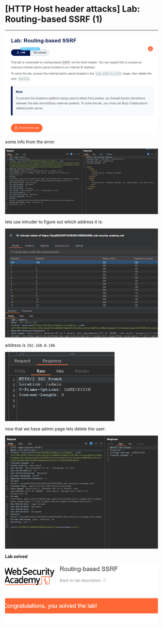 # [HTTP Host header attacks] Lab: Routing-based SSRF (1)

---

![Untitled](%5BHTTP%20Host%20header%20attacks%5D%20Lab%20Routing-based%20SSRF%20%20890fe6e4db6e4170ad8b728f63c36a9e/Untitled.png)

some info from the error: 

![Untitled](%5BHTTP%20Host%20header%20attacks%5D%20Lab%20Routing-based%20SSRF%20%20890fe6e4db6e4170ad8b728f63c36a9e/Untitled%201.png)

lets use intruder to figure out which address it is: 

![Untitled](%5BHTTP%20Host%20header%20attacks%5D%20Lab%20Routing-based%20SSRF%20%20890fe6e4db6e4170ad8b728f63c36a9e/Untitled%202.png)

address is `192.168.0.106`

![Untitled](%5BHTTP%20Host%20header%20attacks%5D%20Lab%20Routing-based%20SSRF%20%20890fe6e4db6e4170ad8b728f63c36a9e/Untitled%203.png)

now that we have admin page lets delete the user: 

![Untitled](%5BHTTP%20Host%20header%20attacks%5D%20Lab%20Routing-based%20SSRF%20%20890fe6e4db6e4170ad8b728f63c36a9e/Untitled%204.png)

**Lab solved**

![Untitled](%5BHTTP%20Host%20header%20attacks%5D%20Lab%20Routing-based%20SSRF%20%20890fe6e4db6e4170ad8b728f63c36a9e/Untitled%205.png)